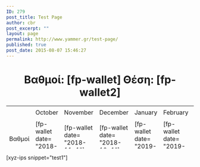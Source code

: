 ```yaml
---
ID: 279
post_title: Test Page
author: cbr
post_excerpt: ""
layout: page
permalink: http://www.yammer.gr/test-page/
published: true
post_date: 2015-08-07 15:46:27
---
```

<h1 style="text-align: center;"><strong>Βαθμοί: [fp-wallet]
Θέση: [fp-wallet2]</strong></h1>
<table style="height: 115px;" width="750">
<tbody>
<tr style="height: 37px;">
<td style="width: 118px; height: 37px;"></td>
<td style="width: 118px; height: 37px;">October</td>
<td style="width: 118px; height: 37px;">November</td>
<td style="width: 118px; height: 37px;">December</td>
<td style="width: 118px; height: 37px;">January</td>
<td style="width: 119px; height: 37px;">February</td>
<td style="width: 119px; height: 37px;">March</td>
</tr>
<tr>
<td style="width: 118px;">Βαθμοί</td>
<td style="width: 118px;">[fp-wallet date= "2018-10-1"]</td>
<td style="width: 118px;">[fp-wallet date= "2018-11-1"]</td>
<td style="width: 118px;">[fp-wallet date= "2018-12-1"]</td>
<td style="width: 118px;">[fp-wallet date= "2019-1-1"]</td>
<td style="width: 119px;">[fp-wallet date= "2019-2-1"]</td>
<td style="width: 119px;"></td>
</tr>
<tr>
<td style="width: 118px;">Θέση</td>
<td style="width: 118px;">[fp-wallet2 date= "2018-10-1"]</td>
<td style="width: 118px;">[fp-wallet2 date= "2018-11-1"]</td>
<td style="width: 118px;">[fp-wallet2 date= "2018-12-1"]</td>
<td style="width: 118px;">[fp-wallet2 date= "2019-1-1"]</td>
<td style="width: 119px;">[fp-wallet2 date= "2019-2-1"]</td>
<td style="width: 119px;"></td>
</tr>
</tbody>
</table>
[xyz-ips snippet="test1"]